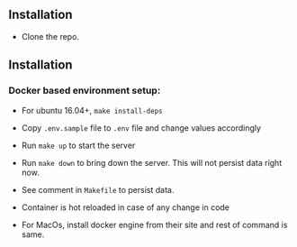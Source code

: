 ## Installation
* Clone the repo.

## Installation
### Docker based environment setup:
* For ubuntu 16.04+, `make install-deps`
* Copy `.env.sample` file to `.env` file and change values accordingly
* Run `make up` to start the server

* Run `make down` to bring down the server. This will not persist data right now. 

* See comment in `Makefile` to persist data.

* Container is hot reloaded in case of any change in code


* For MacOs, install docker engine from their site and rest of command is same.
